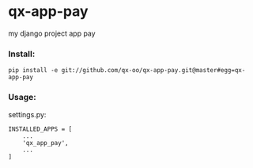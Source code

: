 # qx-app-pay

my django project app pay

### Install:

    pip install -e git://github.com/qx-oo/qx-app-pay.git@master#egg=qx-app-pay

### Usage:

settings.py:

    INSTALLED_APPS = [
        ...
        'qx_app_pay',
        ...
    ]
